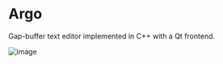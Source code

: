 # Argo

Gap-buffer text editor implemented in C++ with a Qt frontend. 

![image](https://user-images.githubusercontent.com/47364515/133184414-e27c0171-1972-4e19-92f1-543bbf0dcd53.png)
